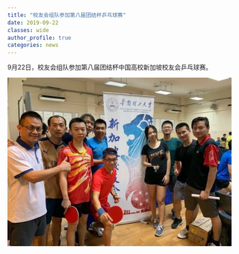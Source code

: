 ```yaml
---
title: "校友会组队参加第八届团结杯乒乓球赛"
date: 2019-09-22
classes: wide
author_profile: true
categories: news
---
```


9月22日，校友会组队参加第八届团结杯中国高校新加坡校友会乒乓球赛。

![](/assets/images/20190922.jpg)
